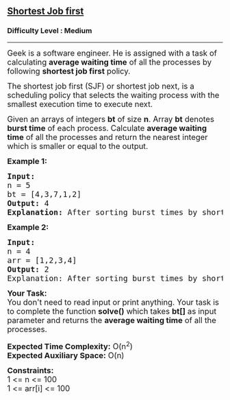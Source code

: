 <h2><a href="https://practice.geeksforgeeks.org/problems/shortest-job-first/1">Shortest Job first</a></h2><h3>Difficulty Level : Medium</h3><hr><div class="problems_problem_content__Xm_eO"><p><span style="font-size:18px">Geek is a software engineer. He is assigned with a task of calculating <strong>average waiting time</strong> of all the processes by following <strong>shortest job first</strong> policy.</span></p>

<p><span style="font-size:18px">The shortest job first (SJF) or shortest job next, is a scheduling policy that selects the waiting process with the smallest execution time to execute next.</span></p>

<p><span style="font-size:18px">Given an arrays of integers <strong>bt</strong> of size <strong>n</strong>. Array <strong>bt</strong> denotes <strong>burst time</strong> of each process. Calculate <strong>average waiting time</strong> of all the processes and return the&nbsp;nearest integer which is smaller or equal to the output.</span></p>

<p><span style="font-size:18px"><strong>Example 1:</strong></span></p>

<pre><span style="font-size:18px"><strong>Input:</strong>
n = 5
bt = [4,3,7,1,2]
<strong>Output: </strong>4
<strong>Explanation:</strong> After sorting burst times by shortest job policy, calculated average waiting time is 4.</span></pre>

<p><span style="font-size:18px"><strong>Example 2:</strong></span></p>

<pre><span style="font-size:18px"><strong>Input:</strong>
n = 4
arr = [1,2,3,4]
<strong>Output: </strong>2
Explanation: After sorting burst times by shortest job policy, calculated average waiting time is 2.</span>
</pre>

<p><span style="font-size:18px"><strong>Your Task:</strong><br>
You don't need to read input or print anything. Your task is to complete the function <strong>solve()</strong> which takes <strong>bt</strong><strong>[]</strong>&nbsp;as input parameter&nbsp;and returns the <strong>average waiting time</strong>&nbsp;of all the processes.</span></p>

<p><span style="font-size:18px"><strong>Expected Time Complexity:</strong>&nbsp;O(n<sup>2</sup>)<br>
<strong>Expected Auxiliary Space:</strong>&nbsp;O(n)</span></p>

<p><span style="font-size:18px"><strong>Constraints:</strong><br>
1 &lt;= n &lt;= 100</span><br>
<span style="font-size:18px">1 &lt;= arr[i] &lt;= 100</span></p>
</div>